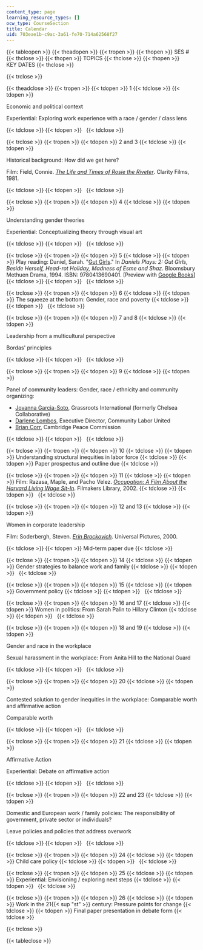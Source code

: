 ```yaml
---
content_type: page
learning_resource_types: []
ocw_type: CourseSection
title: Calendar
uid: 703eae1b-c9ac-3a61-fe70-714a62568f27
---
```


{{< tableopen >}}
{{< theadopen >}}
{{< tropen >}}
{{< thopen >}}
SES #
{{< thclose >}}
{{< thopen >}}
TOPICS
{{< thclose >}}
{{< thopen >}}
KEY DATES
{{< thclose >}}

{{< trclose >}}

{{< theadclose >}}
{{< tropen >}}
{{< tdopen >}}
1
{{< tdclose >}}
{{< tdopen >}}


Economic and political context

Experiential: Exploring work experience with a race / gender / class lens


{{< tdclose >}}
{{< tdopen >}}
 
{{< tdclose >}}

{{< trclose >}}
{{< tropen >}}
{{< tdopen >}}
2 and 3
{{< tdclose >}}
{{< tdopen >}}


Historical background: How did we get here?

Film: Field, Connie. [_The Life and Times of Rosie the Riveter_](http://www.clarityfilms.org/rosie/). Clarity Films, 1981.


{{< tdclose >}}
{{< tdopen >}}
 
{{< tdclose >}}

{{< trclose >}}
{{< tropen >}}
{{< tdopen >}}
4
{{< tdclose >}}
{{< tdopen >}}


Understanding gender theories

Experiential: Conceptualizing theory through visual art


{{< tdclose >}}
{{< tdopen >}}
 
{{< tdclose >}}

{{< trclose >}}
{{< tropen >}}
{{< tdopen >}}
5
{{< tdclose >}}
{{< tdopen >}}
Play reading: Daniel, Sarah. "[Gut Girls](http://www.dramaonlinelibrary.com/plays/the-gut-girls-iid-127477#login-panel-reader)." In _Daniels Plays: 2: Gut Girls, Beside Herself, Head-rot Holiday, Madness of Esme and Shaz_. Bloomsbury Methuen Drama, 1994. ISBN: 9780413690401. \[Preview with [Google Books](http://books.google.com/books?id=IqcVAgAAQBAJ&pg=PA1#v=onepage)\]
{{< tdclose >}}
{{< tdopen >}}
 
{{< tdclose >}}

{{< trclose >}}
{{< tropen >}}
{{< tdopen >}}
6
{{< tdclose >}}
{{< tdopen >}}
The squeeze at the bottom: Gender, race and poverty
{{< tdclose >}}
{{< tdopen >}}
 
{{< tdclose >}}

{{< trclose >}}
{{< tropen >}}
{{< tdopen >}}
7 and 8
{{< tdclose >}}
{{< tdopen >}}


Leadership from a multicultural perspective

Bordas' principles


{{< tdclose >}}
{{< tdopen >}}
 
{{< tdclose >}}

{{< trclose >}}
{{< tropen >}}
{{< tdopen >}}
9
{{< tdclose >}}
{{< tdopen >}}


Panel of community leaders: Gender, race / ethnicity and community organizing:

*   [Jovanna Garcia-Soto](https://grassrootsonline.org/author/jovanna-garcia-soto/), Grassroots International (formerly Chelsea Collaborative)
*   [Darlene Lombos](https://gblc.us/leadership/darlene-lombos), Executive Director, Community Labor United
*   [Brian Corr](http://www.briancorr.org/about.html), Cambridge Peace Commission


{{< tdclose >}}
{{< tdopen >}}
 
{{< tdclose >}}

{{< trclose >}}
{{< tropen >}}
{{< tdopen >}}
10
{{< tdclose >}}
{{< tdopen >}}
Understanding structural inequities in labor force
{{< tdclose >}}
{{< tdopen >}}
Paper prospectus and outline due
{{< tdclose >}}

{{< trclose >}}
{{< tropen >}}
{{< tdopen >}}
11
{{< tdclose >}}
{{< tdopen >}}
Film: Razasa, Maple, and Pacho Velez. [_Occupation: A Film About the Harvard Living Wage Sit-In_](https://vimeo.com/200170537). Filmakers Library, 2002.
{{< tdclose >}}
{{< tdopen >}}
 
{{< tdclose >}}

{{< trclose >}}
{{< tropen >}}
{{< tdopen >}}
12 and 13
{{< tdclose >}}
{{< tdopen >}}


Women in corporate leadership

Film: Soderbergh, Steven. [_Erin Brockovich_](http://www.imdb.com/title/tt0195685/). Universal Pictures, 2000.


{{< tdclose >}}
{{< tdopen >}}
Mid-term paper due
{{< tdclose >}}

{{< trclose >}}
{{< tropen >}}
{{< tdopen >}}
14
{{< tdclose >}}
{{< tdopen >}}
Gender strategies to balance work and family
{{< tdclose >}}
{{< tdopen >}}
 
{{< tdclose >}}

{{< trclose >}}
{{< tropen >}}
{{< tdopen >}}
15
{{< tdclose >}}
{{< tdopen >}}
Government policy
{{< tdclose >}}
{{< tdopen >}}
 
{{< tdclose >}}

{{< trclose >}}
{{< tropen >}}
{{< tdopen >}}
16 and 17
{{< tdclose >}}
{{< tdopen >}}
Women in politics: From Sarah Palin to Hillary Clinton
{{< tdclose >}}
{{< tdopen >}}
 
{{< tdclose >}}

{{< trclose >}}
{{< tropen >}}
{{< tdopen >}}
18 and 19
{{< tdclose >}}
{{< tdopen >}}


Gender and race in the workplace

Sexual harassment in the workplace: From Anita Hill to the National Guard


{{< tdclose >}}
{{< tdopen >}}
 
{{< tdclose >}}

{{< trclose >}}
{{< tropen >}}
{{< tdopen >}}
20
{{< tdclose >}}
{{< tdopen >}}


Contested solution to gender inequities in the workplace: Comparable worth and affirmative action

Comparable worth


{{< tdclose >}}
{{< tdopen >}}
 
{{< tdclose >}}

{{< trclose >}}
{{< tropen >}}
{{< tdopen >}}
21
{{< tdclose >}}
{{< tdopen >}}


Affirmative Action

Experiential: Debate on affirmative action


{{< tdclose >}}
{{< tdopen >}}
 
{{< tdclose >}}

{{< trclose >}}
{{< tropen >}}
{{< tdopen >}}
22 and 23
{{< tdclose >}}
{{< tdopen >}}


Domestic and European work / family policies: The responsibility of government, private sector or individuals?

Leave policies and policies that address overwork


{{< tdclose >}}
{{< tdopen >}}
 
{{< tdclose >}}

{{< trclose >}}
{{< tropen >}}
{{< tdopen >}}
24
{{< tdclose >}}
{{< tdopen >}}
Child care policy
{{< tdclose >}}
{{< tdopen >}}
 
{{< tdclose >}}

{{< trclose >}}
{{< tropen >}}
{{< tdopen >}}
25
{{< tdclose >}}
{{< tdopen >}}
Experiential: Envisioning / exploring next steps
{{< tdclose >}}
{{< tdopen >}}
 
{{< tdclose >}}

{{< trclose >}}
{{< tropen >}}
{{< tdopen >}}
26
{{< tdclose >}}
{{< tdopen >}}
Work in the 21{{< sup "st" >}} century: Pressure points for change
{{< tdclose >}}
{{< tdopen >}}
Final paper presentation in debate form
{{< tdclose >}}

{{< trclose >}}

{{< tableclose >}}